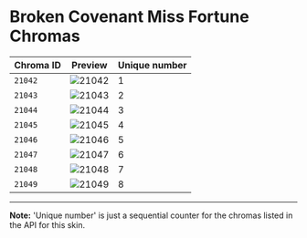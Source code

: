 # Broken Covenant Miss Fortune Chromas

| Chroma ID | Preview | Unique number |
|---|---|---|
| `21042` | ![21042](https://raw.communitydragon.org/latest/plugins/rcp-be-lol-game-data/global/default/v1/champion-chroma-images/21/21042.png) | 1 |
| `21043` | ![21043](https://raw.communitydragon.org/latest/plugins/rcp-be-lol-game-data/global/default/v1/champion-chroma-images/21/21043.png) | 2 |
| `21044` | ![21044](https://raw.communitydragon.org/latest/plugins/rcp-be-lol-game-data/global/default/v1/champion-chroma-images/21/21044.png) | 3 |
| `21045` | ![21045](https://raw.communitydragon.org/latest/plugins/rcp-be-lol-game-data/global/default/v1/champion-chroma-images/21/21045.png) | 4 |
| `21046` | ![21046](https://raw.communitydragon.org/latest/plugins/rcp-be-lol-game-data/global/default/v1/champion-chroma-images/21/21046.png) | 5 |
| `21047` | ![21047](https://raw.communitydragon.org/latest/plugins/rcp-be-lol-game-data/global/default/v1/champion-chroma-images/21/21047.png) | 6 |
| `21048` | ![21048](https://raw.communitydragon.org/latest/plugins/rcp-be-lol-game-data/global/default/v1/champion-chroma-images/21/21048.png) | 7 |
| `21049` | ![21049](https://raw.communitydragon.org/latest/plugins/rcp-be-lol-game-data/global/default/v1/champion-chroma-images/21/21049.png) | 8 |

---

**Note:** 'Unique number' is just a sequential counter for the chromas listed in the API for this skin.